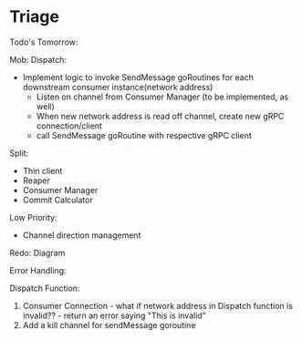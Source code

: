 # Triage

Todo's Tomorrow:

Mob: Dispatch:
  - Implement logic to invoke SendMessage goRoutines for each downstream consumer instance(network address)
    - Listen on channel from Consumer Manager (to be implemented, as well)
    - When new network address is read off channel, create new gRPC connection/client
    - call SendMessage goRoutine with respective gRPC client

Split:
  - Thin client
  - Reaper
  - Consumer Manager
  - Commit Calculator

Low Priority:
  - Channel direction management

Redo: Diagram

Error Handling:

Dispatch Function:

  1. Consumer Connection - what if network address in Dispatch function is invalid?? 
    - return an error saying "This is invalid" 
  2. Add a kill channel for sendMessage goroutine